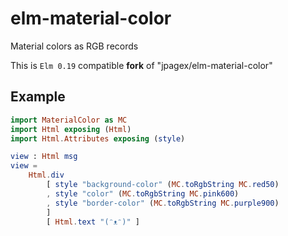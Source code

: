 # elm-material-color

Material colors as RGB records

This is `Elm 0.19` compatible __fork__ of "jpagex/elm-material-color"


## Example

```elm
import MaterialColor as MC
import Html exposing (Html)
import Html.Attributes exposing (style)

view : Html msg
view =
    Html.div
        [ style "background-color" (MC.toRgbString MC.red50)
        , style "color" (MC.toRgbString MC.pink600)
        , style "border-color" (MC.toRgbString MC.purple900)
        ]
        [ Html.text "(ᵔᴥᵔ)" ]
```
